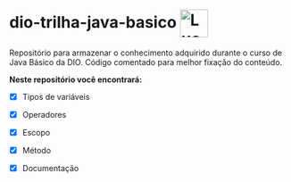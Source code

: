 # dio-trilha-java-basico <img align="center" alt="Lucas-Java" height="50" width="50" src="https://cdn.jsdelivr.net/gh/devicons/devicon/icons/java/java-original.svg" />
Repositório para armazenar o conhecimento adquirido durante o curso de Java Básico da DIO. Código comentado para melhor fixação do conteúdo. 

**Neste repositório você encontrará:**

- [x] Tipos de variáveis
- [x] Operadores
- [x] Escopo
- [x] Método
- [x] Documentação

